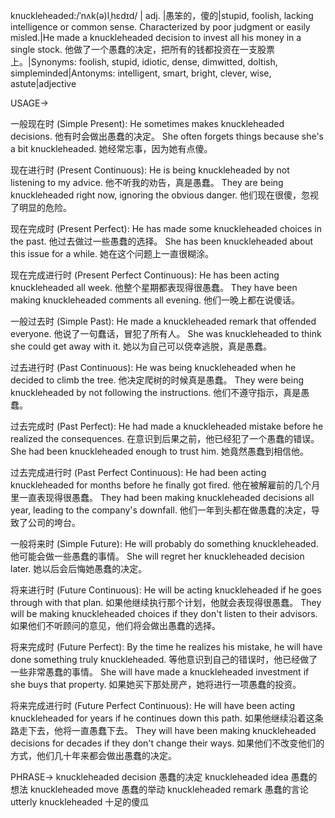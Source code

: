 knuckleheaded:/ˈnʌk(ə)lˌhɛdɪd/
| adj. |愚笨的，傻的|stupid, foolish, lacking intelligence or common sense. Characterized by poor judgment or easily misled.|He made a knuckleheaded decision to invest all his money in a single stock. 他做了一个愚蠢的决定，把所有的钱都投资在一支股票上。|Synonyms: foolish, stupid, idiotic, dense, dimwitted, doltish, simpleminded|Antonyms: intelligent, smart, bright, clever, wise, astute|adjective


USAGE->

一般现在时 (Simple Present):
He sometimes makes knuckleheaded decisions. 他有时会做出愚蠢的决定。
She often forgets things because she's a bit knuckleheaded. 她经常忘事，因为她有点傻。

现在进行时 (Present Continuous):
He is being knuckleheaded by not listening to my advice. 他不听我的劝告，真是愚蠢。
They are being knuckleheaded right now, ignoring the obvious danger. 他们现在很傻，忽视了明显的危险。


现在完成时 (Present Perfect):
He has made some knuckleheaded choices in the past. 他过去做过一些愚蠢的选择。
She has been knuckleheaded about this issue for a while.  她在这个问题上一直很糊涂。


现在完成进行时 (Present Perfect Continuous):
He has been acting knuckleheaded all week. 他整个星期都表现得很愚蠢。
They have been making knuckleheaded comments all evening. 他们一晚上都在说傻话。


一般过去时 (Simple Past):
He made a knuckleheaded remark that offended everyone. 他说了一句蠢话，冒犯了所有人。
She was knuckleheaded to think she could get away with it. 她以为自己可以侥幸逃脱，真是愚蠢。


过去进行时 (Past Continuous):
He was being knuckleheaded when he decided to climb the tree. 他决定爬树的时候真是愚蠢。
They were being knuckleheaded by not following the instructions. 他们不遵守指示，真是愚蠢。


过去完成时 (Past Perfect):
He had made a knuckleheaded mistake before he realized the consequences. 在意识到后果之前，他已经犯了一个愚蠢的错误。
She had been knuckleheaded enough to trust him. 她竟然愚蠢到相信他。


过去完成进行时 (Past Perfect Continuous):
He had been acting knuckleheaded for months before he finally got fired.  他在被解雇前的几个月里一直表现得很愚蠢。
They had been making knuckleheaded decisions all year, leading to the company's downfall. 他们一年到头都在做愚蠢的决定，导致了公司的垮台。


一般将来时 (Simple Future):
He will probably do something knuckleheaded. 他可能会做一些愚蠢的事情。
She will regret her knuckleheaded decision later. 她以后会后悔她愚蠢的决定。


将来进行时 (Future Continuous):
He will be acting knuckleheaded if he goes through with that plan. 如果他继续执行那个计划，他就会表现得很愚蠢。
They will be making knuckleheaded choices if they don't listen to their advisors. 如果他们不听顾问的意见，他们将会做出愚蠢的选择。


将来完成时 (Future Perfect):
By the time he realizes his mistake, he will have done something truly knuckleheaded. 等他意识到自己的错误时，他已经做了一些非常愚蠢的事情。
She will have made a knuckleheaded investment if she buys that property. 如果她买下那处房产，她将进行一项愚蠢的投资。


将来完成进行时 (Future Perfect Continuous):
He will have been acting knuckleheaded for years if he continues down this path. 如果他继续沿着这条路走下去，他将一直愚蠢下去。
They will have been making knuckleheaded decisions for decades if they don't change their ways. 如果他们不改变他们的方式，他们几十年来都会做出愚蠢的决定。


PHRASE->
knuckleheaded decision 愚蠢的决定
knuckleheaded idea 愚蠢的想法
knuckleheaded move 愚蠢的举动
knuckleheaded remark 愚蠢的言论
utterly knuckleheaded  十足的傻瓜
